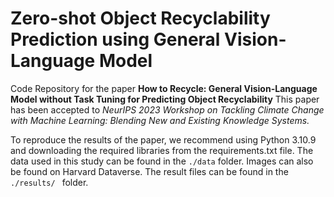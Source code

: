 # Zero-shot Object Recyclability Prediction using General Vision-Language Model

Code Repository for the paper **How to Recycle: General Vision-Language Model without Task Tuning for Predicting Object Recyclability**
This paper has been accepted to *NeurIPS 2023 Workshop on Tackling Climate Change with Machine Learning: Blending New and Existing Knowledge Systems.* 

To reproduce the results of the paper, we recommend using Python 3.10.9 and downloading the required libraries from the requirements.txt file. 
The data used in this study can be found in the `./data` folder. Images can also be found on Harvard Dataverse.
The result files can be found in the `./results/ ` folder. 
